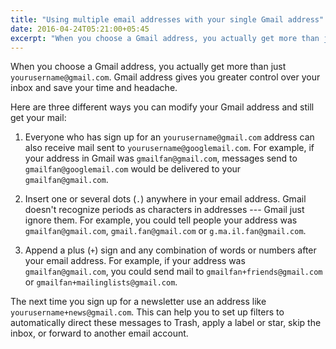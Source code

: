 ```yaml
---
title: "Using multiple email addresses with your single Gmail address"
date: 2016-04-24T05:21:00+05:45
excerpt: "When you choose a Gmail address, you actually get more than just 'yourusername@gmail.com.'"
---
```


When you choose a Gmail address, you actually get more than just `yourusername@gmail.com`. Gmail address gives you greater control over your inbox and save your time and headache.

Here are three different ways you can modify your Gmail address and still get your mail:

1. Everyone who has sign up for an `yourusername@gmail.com` address can also receive mail sent to `yourusername@googlemail.com`. For example, if your address in Gmail was `gmailfan@gmail.com`, messages send to `gmailfan@googlemail.com` would be delivered to your `gmailfan@gmail.com`.

2. Insert one or several dots (`.`) anywhere in your email address. Gmail doesn't recognize periods as characters in addresses --- Gmail just ignore them. For example, you could tell people your address was `gmailfan@gmail.com`, `gmail.fan@gmail.com` or `g.ma.il.fan@gmail.com`.

3. Append a plus (`+`) sign and any combination of words or numbers after your email address. For example, if your address was `gmailfan@gmail.com`, you could send mail to `gmailfan+friends@gmail.com` or `gmailfan+mailinglists@gmail.com`.

The next time you sign up for a newsletter use an address like `yourusername+news@gmail.com`. This can help you to set up filters to automatically direct these messages to Trash, apply a label or star, skip the inbox, or forward to another email account.

